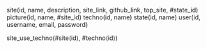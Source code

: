 site(id, name, description, site_link, github_link, top_site, #state_id)
picture(id, name, #site_id)
techno(id, name)
state(id, name)
user(id, username, email, password)

site_use_techno(#site(id), #techno(id))
